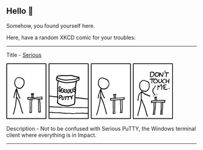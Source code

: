 ## Hello 👀

Somehow, you found yourself here.

Here, have a random XKCD comic for your troubles:

-----------------------------------

Title - [Serious](https://xkcd.com/840)

![Serious](./random_comic.png)

Description - Not to be confused with Serious PuTTY, the Windows terminal client where everything is in Impact.

-----------------------------------